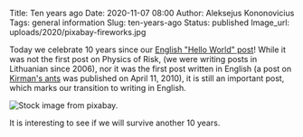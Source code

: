 Title: Ten years ago
Date: 2020-11-07 08:00
Author: Aleksejus Kononovicius
Tags: general information
Slug: ten-years-ago
Status: published
Image_url: uploads/2020/pixabay-fireworks.jpg

Today we celebrate 10 years since our
[English "Hello World" post]({filename}/articles/2010/hello-world.md)! While
it was not the first post on Physics of Risk, (we were writing posts in
Lithuanian since 2006), nor it was the first post written in English (a post
on [Kirman's ants]({filename}/articles/2010/kirman-ants.md) was published on
April 11, 2010), it is still an important post, which marks our transition to
writing in English.

![Stock image from pixabay.]({static}/uploads/2020/pixabay-fireworks.jpg "Stock image
from pixabay.")

It is interesting to see if we will survive another 10 years.
